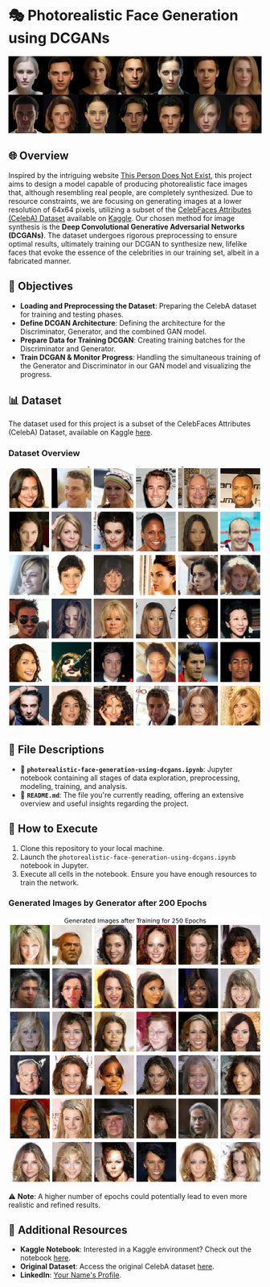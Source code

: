 # 🎭 Photorealistic Face Generation using DCGANs
![Face Generation](image.png)

## 🌐 Overview
Inspired by the intriguing website [This Person Does Not Exist](https://thispersondoesnotexist.com/), this project aims to design a model capable of producing photorealistic face images that, although resembling real people, are completely synthesized. Due to resource constraints, we are focusing on generating images at a lower resolution of 64x64 pixels, utilizing a subset of the [CelebFaces Attributes (CelebA) Dataset](http://mmlab.ie.cuhk.edu.hk/projects/CelebA.html) available on [Kaggle](https://www.kaggle.com/datasets/farzadnekouei/50k-celebrity-faces-image-dataset). Our chosen method for image synthesis is the **Deep Convolutional Generative Adversarial Networks (DCGANs)**. The dataset undergoes rigorous preprocessing to ensure optimal results, ultimately training our DCGAN to synthesize new, lifelike faces that evoke the essence of the celebrities in our training set, albeit in a fabricated manner.

## 🎯 Objectives
- **Loading and Preprocessing the Dataset**: Preparing the CelebA dataset for training and testing phases.
- **Define DCGAN Architecture**: Defining the architecture for the Discriminator, Generator, and the combined GAN model.
- **Prepare Data for Training DCGAN**: Creating training batches for the Discriminator and Generator.
- **Train DCGAN & Monitor Progress**: Handling the simultaneous training of the Generator and Discriminator in our GAN model and visualizing the progress.

## 📊 Dataset
The dataset used for this project is a subset of the CelebFaces Attributes (CelebA) Dataset, available on Kaggle [here](https://www.kaggle.com/datasets/farzadnekouei/50k-celebrity-faces-image-dataset).

### Dataset Overview
![Dataset Overview](dataset-overview.png)

## 📁 File Descriptions
- 📓 **`photorealistic-face-generation-using-dcgans.ipynb`**: Jupyter notebook containing all stages of data exploration, preprocessing, modeling, training, and analysis.
- 📄 **`README.md`**:  The file you're currently reading, offering an extensive overview and useful insights regarding the project.

## 🚀 How to Execute
1. Clone this repository to your local machine.
2. Launch the `photorealistic-face-generation-using-dcgans.ipynb` notebook in Jupyter.
3. Execute all cells in the notebook. Ensure you have enough resources to train the network.

### Generated Images by Generator after 200 Epochs
![Trained Generator](trained-generator.png)

⚠️ **Note**: A higher number of epochs could potentially lead to even more realistic and refined results.

## 🔗 Additional Resources
- **Kaggle Notebook**: Interested in a Kaggle environment? Check out the notebook [here](https://www.kaggle.com/code/farzadnekouei/photorealistic-face-generation-using-dcgans).
- **Original Dataset**: Access the original CelebA dataset [here](http://mmlab.ie.cuhk.edu.hk/projects/CelebA.html).
- **LinkedIn**: [Your Name's Profile](https://www.linkedin.com/in/farzad-nekouei-7535aa53/).

